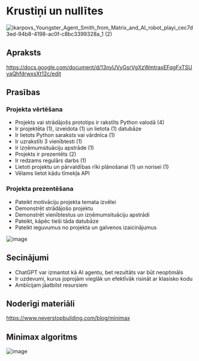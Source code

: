 # Krustiņi un nullītes
![ikarpovs_Youngster_Agent_Smith_from_Matrix_and_AI_robot_playi_cec7d3ed-94b8-4198-ac0f-c8bc3399328a_1 (2)](https://github.com/user-attachments/assets/7e29a249-05f0-4fbe-bd57-86e1e0c1fb19)

## Apraksts
https://docs.google.com/document/d/13nyUVyGsrVgXzWmtraxEFqgFxTSUyaQhfdrwxsXt12c/edit

## Prasības

### Projekta vērtēšana
- Projekts vai strādājošs prototips ir rakstīts Python valodā (4)
- Ir projektēta (1), izveidota (1) un lietota (1) datubāze
- Ir lietots Python saraksts vai vārdnīca (1)
- Ir uzrakstīti 3 vienībtesti (1)
- Ir izņēmumsituāciju apstrāde (1)
- Projekts ir prezentēts (2)
- Ir redzams regulārs darbs (1)
- Lietoti projektu un pārvaldības rīki plānošanai (1) un norisei (1)
- Vēlams lietot kādu tīmekļa API

### Projekta prezentēšana
- Pateikt motivāciju projekta temata izvēlei
- Demonstrēt strādājošo projektu
- Demonstrēt vienībtestus un izņēmumsituāciju apstrādi
- Pateikt, kāpēc tieši tāda datubāze
- Pateikt ieguvumus no projekta un galvenos izaicinājumus

![image](https://github.com/user-attachments/assets/eab3fa45-6f6d-4dc3-a030-9c54ba8f84e5)

## Secinājumi
- ChatGPT var izmantot kā AI agentu, bet rezultāts var būt neoptimāls
- Ir uzdevumi, kurus joprojām vieglāk un efektīvāk risināt ar klasisko kodu
- Ambīcijam jāatbilst resursiem

## Noderīgi materiāli
https://www.neverstopbuilding.com/blog/minimax

## Minimax algoritms
![image](https://github.com/user-attachments/assets/f06944c5-1dc9-4ab0-a628-6a12c202f376)
